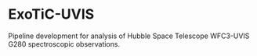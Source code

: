 # ExoTiC-UVIS
Pipeline development for analysis of Hubble Space Telescope WFC3-UVIS G280 spectroscopic observations.
